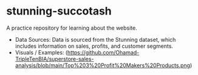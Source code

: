 # stunning-succotash
A practice repository for learning about the website.
- Data Sources: Data is sourced from the Stunning dataset, which includes information on sales, profits, and customer segments.
- Visuals / Examples: (https://github.com/Ohamad-TripleTenBIA/superstore-sales-analysis/blob/main/Top%203%20Profit%20Makers%20Products.png)
